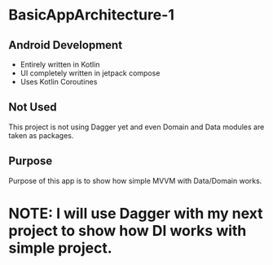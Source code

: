 # BasicAppArchitecture-1

## Android Development

* Entirely written in Kotlin
* UI completely written in jetpack compose
* Uses Kotlin Coroutines

## Not Used
This project is not using Dagger yet and even Domain and Data modules are taken as packages.  

## Purpose 
Purpose of this app is to show how simple MVVM with Data/Domain works. 

# NOTE: I will use Dagger with my next project to show how DI works with simple project. 